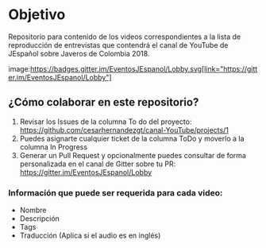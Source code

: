 # Objetivo
Repositorio para contenido de los videos correspondientes a la lista de reproducción de entrevistas que contendrá el canal de YouTube de JEspañol sobre Javeros de Colombia 2018.

image:https://badges.gitter.im/EventosJEspanol/Lobby.svg[link="https://gitter.im/EventosJEspanol/Lobby"]

## ¿Cómo colaborar en este repositorio?
1. Revisar los Issues de la columna To do del proyecto: https://github.com/cesarhernandezgt/canal-YouTube/projects/1
2. Puedes asignarte cualquier ticket de la columna ToDo y moverlo a la columna In Progress 
3. Generar un Pull Request y opcionalmente puedes consultar de forma personalizada en el canal de Gitter sobre tu PR: https://gitter.im/EventosJEspanol/Lobby

### Información que puede ser requerida para cada video:
* Nombre
* Descripción
* Tags
* Traducción (Aplica si el audio es en inglés)


